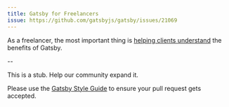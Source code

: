 ```yaml
---
title: Gatsby for Freelancers
issue: https://github.com/gatsbyjs/gatsby/issues/21069
---
```


As a freelancer, the most important thing is [helping clients understand](/docs/using-gatsby-professionally/winning-over-clients/) the benefits of Gatsby.

--

This is a stub. Help our community expand it.

Please use the [Gatsby Style Guide](/contributing/gatsby-style-guide/) to ensure your
pull request gets accepted.
